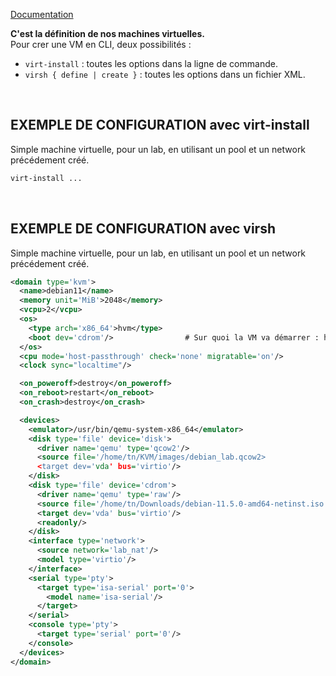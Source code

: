 [Documentation](https://libvirt.org/formatdomain.html)<br />

**C'est la définition de nos machines virtuelles.**<br />
Pour crer une VM en CLI, deux possibilités :
- `virt-install` : toutes les options dans la ligne de commande.
- `virsh { define | create }` : toutes les options dans un fichier XML.
<br />

## EXEMPLE DE CONFIGURATION avec virt-install
Simple machine virtuelle, pour un lab, en utilisant un pool et un network précédement créé.

```bash
virt-install ...
```
<br />

## EXEMPLE DE CONFIGURATION avec virsh
Simple machine virtuelle, pour un lab, en utilisant un pool et un network précédement créé.

```xml
<domain type='kvm'>
  <name>debian11</name>
  <memory unit='MiB'>2048</memory>
  <vcpu>2</vcpu>
  <os>
    <type arch='x86_64'>hvm</type>
    <boot dev='cdrom'/>                # Sur quoi la VM va démarrer : hd, cdrom, ...
  </os>
  <cpu mode='host-passthrough' check='none' migratable='on'/>
  <clock sync="localtime"/>

  <on_poweroff>destroy</on_poweroff>
  <on_reboot>restart</on_reboot>
  <on_crash>destroy</on_crash>

  <devices>
    <emulator>/usr/bin/qemu-system-x86_64</emulator>
    <disk type='file' device='disk'>
      <driver name='qemu' type='qcow2'/>
      <source file='/home/tn/KVM/images/debian_lab.qcow2>
      <target dev='vda' bus='virtio'/>
    </disk>
    <disk type='file' device='cdrom'>
      <driver name='qemu' type='raw'/>
      <source file='/home/tn/Downloads/debian-11.5.0-amd64-netinst.iso'/>
      <target dev='vda' bus='virtio'/>
      <readonly/>
    </disk>
    <interface type='network'>
      <source network='lab_nat'/>
      <model type='virtio'/>
    </interface>
    <serial type='pty'>
      <target type='isa-serial' port='0'>
        <model name='isa-serial'/>
      </target>
    </serial>
    <console type='pty'>
      <target type='serial' port='0'/>
    </console>
  </devices>
</domain>
```
<br />
